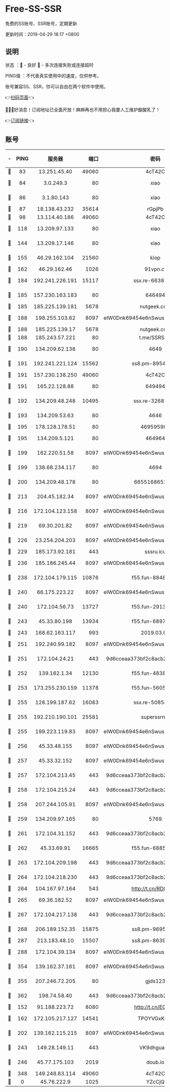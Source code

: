 # Free-SS-SSR

免费的SS账号、SSR账号，定期更新

更新时间：2019-04-29 18:17 +0800

## 说明

状态     ：🙂 - 良好 🙁 - 多次连接失败或连接超时

PING值   ：不代表真实使用中的速度，仅供参考。

账号兼容SS、SSR，你可以自由在两个软件中使用。

👉[扫码页面](https://liesauer.github.io/Free-SS-SSR/)👈

🎉🎉🎉好消息！订阅地址已全面开放！麻麻再也不用担心我要人工维护酸酸乳了！

👉[订阅链接](https://www.liesauer.net/yogurt/subscribe?ACCESS_TOKEN=DAYxR3mMaZAsaqUb)👈

## 账号

|-|PING|服务器|端口|密码|加密方式|区域|
|:----:|:----:|:-----:|-----:|:----:|:----:|:----:|
|🙂|83|13.251.45.40|49060|4cT42C|chacha20|SG|
|🙂|84|3.0.249.3|80|xiao|aes-128-ctr|SG|
|🙂|86|3.1.80.143|80|xiao|aes-128-ctr|SG|
|🙂|87|18.138.43.232|35614|rGpjPb|rc4-md5|SG|
|🙂|98|13.114.40.186|49060|4cT42C|chacha20|JP|
|🙂|118|13.209.97.133|80|xiao|aes-128-ctr|KR|
|🙂|144|13.209.17.146|80|xiao|aes-128-ctr|KR|
|🙂|155|46.29.162.104|21560|kiop|aes-128-ctr|RU|
|🙂|162|46.29.162.46|1026|91vpn.cf|rc4-md5|RU|
|🙂|184|192.241.226.191|15117|ssx.re-66385437|aes-256-cfb|US|
|🙂|185|157.230.163.183|80|646494|aes-256-cfb|US|
|🙂|185|185.225.139.181|5678|nutgeek.com|rc4-md5|US|
|🙂|188|198.255.103.62|8097|eIW0Dnk69454e6nSwuspv9DmS201tQ0D|aes-256-cfb|US|
|🙂|188|185.225.139.17|5678|nutgeek.com|rc4-md5|US|
|🙂|188|185.243.57.221|80|t.me/SSRSUB|rc4-md5|US|
|🙂|190|134.209.62.138|80|4649|aes-256-cfb|US|
|🙂|191|192.241.221.124|15562|ss8.pm-89540079|aes-256-cfb|US|
|🙂|191|157.230.138.250|49060|4cT42C|chacha20|US|
|🙂|191|165.22.128.88|80|649494|aes-256-cfb|US|
|🙂|192|134.209.48.248|10495|ssx.re-32682500|aes-256-cfb|US|
|🙂|193|134.209.53.63|80|4646|aes-256-cfb|US|
|🙂|195|178.128.178.51|80|469595985|chacha20|US|
|🙂|195|134.209.5.121|80|464964|aes-256-cfb|US|
|🙂|199|162.220.51.58|8097|eIW0Dnk69454e6nSwuspv9DmS201tQ0D|aes-256-cfb|US|
|🙂|199|138.68.234.117|80|4694|aes-256-cfb|US|
|🙂|200|134.209.48.178|80|6655168651651|aes-256-cfb|US|
|🙂|213|204.45.182.34|8097|eIW0Dnk69454e6nSwuspv9DmS201tQ0D|aes-256-cfb|US|
|🙂|216|172.104.123.158|8097|eIW0Dnk69454e6nSwuspv9DmS201tQ0D|aes-256-cfb|JP|
|🙂|219|69.30.201.82|8097|eIW0Dnk69454e6nSwuspv9DmS201tQ0D|aes-256-cfb|US|
|🙂|226|23.254.204.203|8097|eIW0Dnk69454e6nSwuspv9DmS201tQ0D|aes-256-cfb|US|
|🙂|229|185.173.92.181|443|sssru.icu|rc4-md5|RU|
|🙂|236|185.186.245.44|8097|eIW0Dnk69454e6nSwuspv9DmS201tQ0D|aes-256-cfb|NL|
|🙂|238|172.104.179.115|10876|f55.fun-88481196|aes-256-cfb|SG|
|🙂|240|66.175.223.22|8097|eIW0Dnk69454e6nSwuspv9DmS201tQ0D|aes-256-cfb|US|
|🙂|240|172.104.56.73|13727|f55.fun-29132063|aes-256-cfb|SG|
|🙂|243|45.33.80.198|13934|f55.fun-68974310|aes-256-cfb|US|
|🙂|243|168.62.163.117|993|2019.03.07|rc4-md5|US|
|🙂|251|192.240.99.182|8097|eIW0Dnk69454e6nSwuspv9DmS201tQ0D|aes-256-cfb|US|
|🙂|251|172.104.24.21|443|9d6cceaa373bf2c8acb22e60b6a58be6|aes-256-cfb|US|
|🙂|252|139.162.1.34|12130|f55.fun-48384115|aes-256-cfb|SG|
|🙂|253|173.255.230.159|11378|f55.fun-56053146|aes-256-cfb|US|
|🙂|255|128.199.187.62|16083|ssx.re-50858444|aes-256-cfb|SG|
|🙂|255|192.210.190.101|25581|superssrnet|aes-256-cfb|US|
|🙂|255|199.223.119.83|8097|eIW0Dnk69454e6nSwuspv9DmS201tQ0D|aes-256-cfb|US|
|🙂|256|45.33.48.155|8097|eIW0Dnk69454e6nSwuspv9DmS201tQ0D|aes-256-cfb|US|
|🙂|257|45.33.32.152|8097|eIW0Dnk69454e6nSwuspv9DmS201tQ0D|aes-256-cfb|US|
|🙂|257|172.104.213.45|443|9d6cceaa373bf2c8acb22e60b6a58be6|aes-256-cfb|US|
|🙂|258|172.104.215.24|443|9d6cceaa373bf2c8acb22e60b6a58be6|aes-256-cfb|US|
|🙂|258|207.244.105.91|8097|eIW0Dnk69454e6nSwuspv9DmS201tQ0D|aes-256-cfb|US|
|🙂|259|134.209.97.165|80|5769|aes-256-cfb|SG|
|🙂|261|172.104.31.152|443|9d6cceaa373bf2c8acb22e60b6a58be6|aes-256-cfb|US|
|🙂|262|45.33.69.91|16665|f55.fun-68851329|aes-256-cfb|US|
|🙂|263|172.104.209.198|443|9d6cceaa373bf2c8acb22e60b6a58be6|aes-256-cfb|US|
|🙂|264|172.104.218.230|443|9d6cceaa373bf2c8acb22e60b6a58be6|aes-256-cfb|US|
|🙂|264|104.167.97.164|543|http://t.cn/RD0D7sx|rc4-md5|CA|
|🙂|265|69.36.182.52|8097|eIW0Dnk69454e6nSwuspv9DmS201tQ0D|aes-256-cfb|US|
|🙂|267|172.104.217.138|443|9d6cceaa373bf2c8acb22e60b6a58be6|aes-256-cfb|US|
|🙂|268|206.189.152.35|15875|ss8.pm-96954757|aes-256-cfb|SG|
|🙂|287|213.183.48.10|15507|ss8.pm-86393768|rc4-md5|RU|
|🙂|288|172.104.39.134|8097|eIW0Dnk69454e6nSwuspv9DmS201tQ0D|aes-256-cfb|SG|
|🙂|354|139.162.37.161|8097|eIW0Dnk69454e6nSwuspv9DmS201tQ0D|aes-256-cfb|SG|
|🙂|355|207.246.72.205|80|gjds123|aes-256-cfb|US|
|🙂|362|198.74.58.40|443|9d6cceaa373bf2c8acb22e60b6a58be6|aes-256-cfb|US|
|🙂|152|91.188.223.72|8080|http://t.cn/EGJIyrl|rc4-md5|RU|
|🙂|162|172.105.217.127|14541|TPOYVGxKglpi|aes-256-cfb|JP|
|🙂|202|139.162.115.215|8097|eIW0Dnk69454e6nSwuspv9DmS201tQ0D|aes-256-cfb|JP|
|🙂|243|149.28.149.11|443|VK9dhgualsL|aes-256-cfb|SG|
|🙂|246|45.77.175.103|2019|doub.io|aes-128-ctr|SG|
|🙁|348|149.248.63.114|49060|4cT42C|chacha20|CA|
|🙁|0|45.76.222.9|1025|YZcCjQ|rc4-md5|JP|
